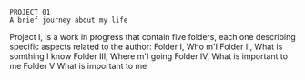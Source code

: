 	PROJECT 01
	A brief journey about my life

Project I, is a work in progress that contain five folders, each one describing specific aspects related to the author:
Folder I,  Who m'I
Folder II, What is somthing I know
Folder III, Where m'I going
Folder IV, What is important to me
Folder V What is important to me
